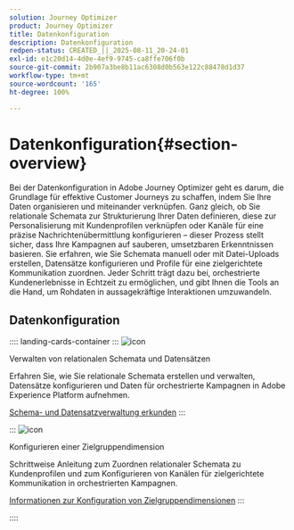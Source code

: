 ```yaml
---
solution: Journey Optimizer
product: Journey Optimizer
title: Datenkonfiguration
description: Datenkonfiguration
redpen-status: CREATED_||_2025-08-11_20-24-01
exl-id: e1c20d14-4d0e-4ef9-9745-ca8ffe706f0b
source-git-commit: 2b907a3be8b11ac6308d0b563e122c88478d1d37
workflow-type: tm+mt
source-wordcount: '165'
ht-degree: 100%

---
```


# Datenkonfiguration{#section-overview}

Bei der Datenkonfiguration in Adobe Journey Optimizer geht es darum, die Grundlage für effektive Customer Journeys zu schaffen, indem Sie Ihre Daten organisieren und miteinander verknüpfen. Ganz gleich, ob Sie relationale Schemata zur Strukturierung Ihrer Daten definieren, diese zur Personalisierung mit Kundenprofilen verknüpfen oder Kanäle für eine präzise Nachrichtenübermittlung konfigurieren – dieser Prozess stellt sicher, dass Ihre Kampagnen auf sauberen, umsetzbaren Erkenntnissen basieren. Sie erfahren, wie Sie Schemata manuell oder mit Datei-Uploads erstellen, Datensätze konfigurieren und Profile für eine zielgerichtete Kommunikation zuordnen. Jeder Schritt trägt dazu bei, orchestrierte Kundenerlebnisse in Echtzeit zu ermöglichen, und gibt Ihnen die Tools an die Hand, um Rohdaten in aussagekräftige Interaktionen umzuwandeln.

## Datenkonfiguration

:::: landing-cards-container
:::
![icon](https://cdn.experienceleague.adobe.com/icons/gear.svg?lang=de)

Verwalten von relationalen Schemata und Datensätzen

Erfahren Sie, wie Sie relationale Schemata erstellen und verwalten, Datensätze konfigurieren und Daten für orchestrierte Kampagnen in Adobe Experience Platform aufnehmen.

[Schema- und Datensatzverwaltung erkunden](schemas-datasets-landing-page.md)
:::

:::
![icon](https://cdn.experienceleague.adobe.com/icons/bullseye.svg?lang=de)

Konfigurieren einer Zielgruppendimension

Schrittweise Anleitung zum Zuordnen relationaler Schemata zu Kundenprofilen und zum Konfigurieren von Kanälen für zielgerichtete Kommunikation in orchestrierten Kampagnen.

[Informationen zur Konfiguration von Zielgruppendimensionen](../using/orchestrated/target-dimension.md)
:::

::::
